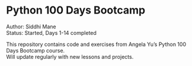 # Python 100 Days Bootcamp

Author: Siddhi Mane  
Status: Started, Days 1-14 completed  

This repository contains code and exercises from Angela Yu’s Python 100 Days Bootcamp course.  
Will update regularly with new lessons and projects.  

